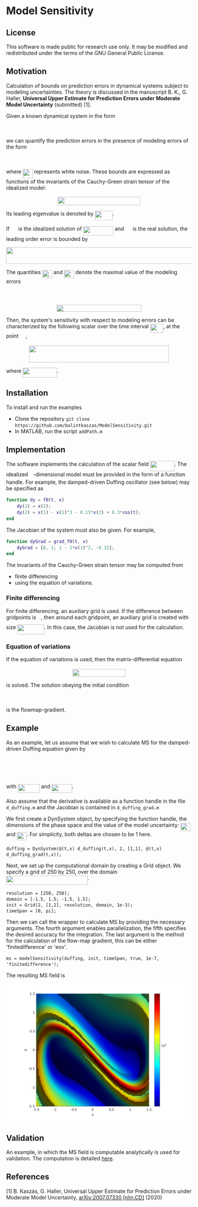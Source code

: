 # Model Sensitivity


## License

This software is made public for research use only. It may be modified and redistributed under the terms of the GNU General Public License.



## Motivation

Calculation of bounds on prediction errors in dynamical systems subject to modeling uncertainties. 
The theory is discussed in the manuscript B. K., G. Haller, __Universal Upper Estimate for Prediction Errors under Moderate Model Uncertainty__ (submitted) [1].

Given a known dynamical system in the form 
<p align="center"><img src="svgs/8ae26bb45da4a1da385d8831c338005d.svg?invert_in_darkmode" align=middle width=393.49880625pt height=16.438356pt/></p>

we can quantify the prediction errors in the presence of modeling errors of the form

<p align="center"><img src="svgs/ae9ecea711fefb62a659a2baba56db9f.svg?invert_in_darkmode" align=middle width=170.88747059999997pt height=16.438356pt/></p>

where <img src="svgs/749e5d74b13d610763eb7779886568ef.svg?invert_in_darkmode" align=middle width=26.66961824999999pt height=24.65753399999998pt/> represents white noise. These bounds are expressed as functions of the invariants of the Cauchy-Green strain tensor of the idealized model:
<p align="center"><img src="svgs/1459bdf98910ccdf3ce84c76ea32948e.svg?invert_in_darkmode" align=middle width=224.35356899999996pt height=23.5253469pt/></p>

Its leading eigenvalue is denoted by <img src="svgs/b68b7fd0730749f66010e7a278f16778.svg?invert_in_darkmode" align=middle width=47.64853334999999pt height=26.085962100000025pt/>.

If <img src="svgs/bcaccb82f389300ad559e9be322690d3.svg?invert_in_darkmode" align=middle width=15.94753544999999pt height=26.76175259999998pt/> is the idealized solution of <img src="svgs/a8cf3097890381cfa1311a7a0838c48f.svg?invert_in_darkmode" align=middle width=82.15744514999999pt height=24.65753399999998pt/> and <img src="svgs/84614bcbba656f441da3dfdd6c082d31.svg?invert_in_darkmode" align=middle width=15.60562409999999pt height=21.839370299999988pt/> is the real solution, the leading order error is bounded by

<p align="center"><img src="svgs/b0e9dffda3866d1b9edeaf4fc6ee3a62.svg?invert_in_darkmode" align=middle width=611.17729035pt height=45.361174649999995pt/></p>

The quantities <img src="svgs/ea26fdf44c4f592467343f74a20a06fa.svg?invert_in_darkmode" align=middle width=26.80375499999999pt height=22.465723500000017pt/> and <img src="svgs/855ac9885de30be8c9d1359561c892b3.svg?invert_in_darkmode" align=middle width=26.80375499999999pt height=22.465723500000017pt/> denote the maximal value of the modeling errors 
<p align="center"><img src="svgs/a2bee8faec81269c3230c77d7966165a.svg?invert_in_darkmode" align=middle width=165.80475779999998pt height=16.438356pt/></p>

<p align="center"><img src="svgs/702ea200c58f41d105b95ee5e2e2f2ab.svg?invert_in_darkmode" align=middle width=230.1787488pt height=18.7598829pt/></p>

Then, the system's sensitivity with respect to modeling errors can be characterized by the following scalar over the time interval <img src="svgs/1036fd308dc681d0e5922e143269d0ce.svg?invert_in_darkmode" align=middle width=35.68498559999999pt height=24.65753399999998pt/>, at the point <img src="svgs/e714a3139958da04b41e3e607a544455.svg?invert_in_darkmode" align=middle width=15.94753544999999pt height=14.15524440000002pt/>, 
<p align="center"><img src="svgs/f6182ea3ade85b84cc667b3a0e098fd7.svg?invert_in_darkmode" align=middle width=379.6676433pt height=45.361174649999995pt/></p>

where <img src="svgs/be923a44af90ca78e993ae8bed6e4a6e.svg?invert_in_darkmode" align=middle width=92.43919904999998pt height=26.76175259999998pt/>.

## Installation

To install and run the examples
 
- Clone the repository `git clone https://github.com/balintkaszas/ModelSensitivity.git`
- In MATLAB, run the script `addPath.m`

## Implementation 

The software implements the calculation of the scalar field <img src="svgs/820a653cdb14a665cb4a3749bd54dc1b.svg?invert_in_darkmode" align=middle width=65.95915754999999pt height=28.493173500000005pt/>. 
The idealized <img src="svgs/55a049b8f161ae7cfeb0197d75aff967.svg?invert_in_darkmode" align=middle width=9.86687624999999pt height=14.15524440000002pt/>-dimensional model must be provided in the form of a function handle. For example, the damped-driven Duffing oscillator (see below) may be specified as
```MATLAB
function dy = f0(t, x)
    dy(1) = x(2);
    dy(2) = x(1) - x(1)^3 - 0.15*x(2) + 0.3*cos(t);
end
```

The Jacobian of the system must also be given. For example, 
```MATLAB
function dyGrad = grad_f0(t, x)
    dyGrad = [0, 1; 1 - 2*x(1)^2, -0.15];
end
```
The invariants of the Cauchy-Green strain tensor may be computed from 

- finite differencing 
- using the equation of variations.

### Finite differencing 

For finite differencing, an auxiliary grid is used. If the difference between gridpoints is <img src="svgs/ca5b783e4830121f2344b3259c731083.svg?invert_in_darkmode" align=middle width=8.98692299999999pt height=27.342470100000007pt/>, then around each gridpoint, an auxiliary grid is created with size <img src="svgs/29532cac2a859e208b1278a3be5f274a.svg?invert_in_darkmode" align=middle width=72.91950105pt height=27.342470100000007pt/>. 
In this case, the Jacobian is not used for the calculation.

### Equation of variations

If the equation of variations is used, then the matrix-differential equation 

<p align="center"><img src="svgs/a48e7f7bd0fb445298d995cfdb3e3d7b.svg?invert_in_darkmode" align=middle width=144.06387435pt height=20.8872774pt/></p>
is solved. The solution obeying the initial condition
<p align="center"><img src="svgs/f8cacfe7193a583adc457440f4b03390.svg?invert_in_darkmode" align=middle width=74.95433055pt height=16.438356pt/></p>

is the flowmap-gradient. 


## Example

As an example, let us assume that we wish to calculate MS for the damped-driven Duffing equation given by

<p align="center"><img src="svgs/0481a492d99d0bf1214e8fabeb9ff04a.svg?invert_in_darkmode" align=middle width=44.52802695pt height=14.174856299999998pt/></p>
<p align="center"><img src="svgs/d41b284a4837dc7b27c922126e1b7cf6.svg?invert_in_darkmode" align=middle width=183.90170865pt height=17.399144399999997pt/></p>
with <img src="svgs/3dd19a025b3d253c43db1187e62c7953.svg?invert_in_darkmode" align=middle width=59.06955449999999pt height=22.831056599999986pt/> and <img src="svgs/eab9b48fe3d2ac3deb50c9c260a9fa41.svg?invert_in_darkmode" align=middle width=55.25107169999998pt height=22.465723500000017pt/>. 

Also assume that the derivative is available as a function handle in the file `d_duffing.m` and the Jacobian is contained in `d_duffing_grad.m`

We first create a DynSystem object, by specifying the function handle, the dimensions of the phase space and the value of the model uncertainty: <img src="svgs/3b468fc90e1e51b9213b87f119e64ec2.svg?invert_in_darkmode" align=middle width=26.80375499999999pt height=22.465723500000017pt/> and <img src="svgs/e0ba81a24a00ccda69bbff19e04c095a.svg?invert_in_darkmode" align=middle width=26.80375499999999pt height=22.465723500000017pt/>. For simplicity, both deltas are chosen to be 1 here.

```
duffing = DynSystem(@(t,x) d_duffing(t,x), 2, [1,1], @(t,x) d_duffing_grad(t,x));
```

Next, we set up the computational domain by creating a Grid object. We specify a grid of 250 by 250, over the domain <img src="svgs/5451d22ed4f28a2f76eb9081de995e8c.svg?invert_in_darkmode" align=middle width=220.78394085pt height=24.65753399999998pt/>.

```
resolution = [250, 250]; 
domain = [-1.5, 1.5; -1.5, 1.5];
init = Grid(2, [1,2], resolution, domain, 1e-3);
timeSpan = [0, pi];
```

Then we can call the wrapper to calculate MS by providing the necessary arguments. The fourth argument enables parallelization, the fifth specifies the desired accuracy for the integration. The last argument is the method for the calculation of the flow-map gradient, this can be either 'finitedifference' or 'eov'. 

```
ms = modelSensitivity(duffing, init, timeSpan, true, 1e-7, 'finitedifference');
```

The resulting MS field is 

<img src="test/duffing_ms.png" alt="" width="500"/>


## Validation 

An example, in which the MS field is computable analytically is used for validation. The computation is detailed [here](test/validation.ipynb).

## References

[1] B. Kaszás, G. Haller, Universal Upper Estimate for Prediction Errors under Moderate Model Uncertainty, [arXiv:2007.07330 [nlin.CD]](https://arxiv.org/abs/2007.07330) (2020)
